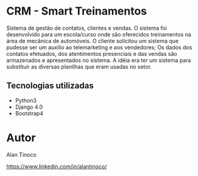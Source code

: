 # CRM - Smart Treinamentos 
 
Sistema de gestão de contatos, clientes e vendas. O sistema foi desenvolvido para um escola/curso onde são oferecidos treinamentos na área de mecânica de automóveis. O cliente solicitou um sistema que pudesse ser um auxilio ao telemarketing e aos vendedores; Os dados dos contatos efetuados, dos atentimentos presenciais e das vendas são armazenados e apresentados no sistema. A idéia era ter um sistema para substituir as diversas planilhas que eram usadas no setor.
 
## Tecnologias utilizadas
- Python3
- Django 4.0
- Bootstrap4

# Autor

Alan Tinoco

https://www.linkedin.com/in/alantinoco/

